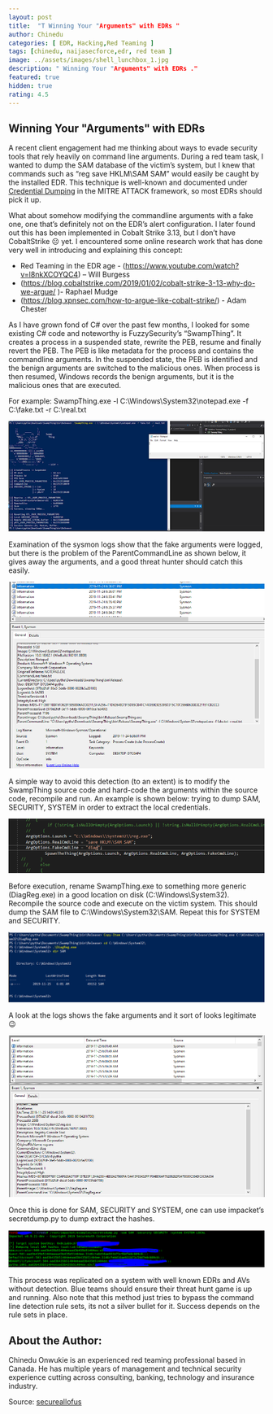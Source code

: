 ```yaml
---
layout: post
title:  "T Winning Your "Arguments" with EDRs "
author: Chinedu
categories: [ EDR, Hacking,Red Teaming ]
tags: [chinedu, naijasecforce,edr, red team ]
image: ../assets/images/shell_lunchbox_1.jpg
description: " Winning Your "Arguments" with EDRs ."
featured: true
hidden: true
rating: 4.5
---
```


##  Winning Your "Arguments" with EDRs 

A recent client engagement had me thinking about ways to evade security tools that rely heavily on command line arguments. During a red team task, I wanted to dump the SAM database of the victim’s system, but I knew that commands such as “reg save HKLM\SAM SAM” would easily be caught by the installed EDR. This technique is well-known and documented under [Credential Dumping](https://attack.mitre.org/techniques/T1003/) in the MITRE ATTACK framework, so most EDRs should pick it up.

What about somehow modifying the commandline arguments with a fake one, one that’s definitely not on the EDR’s alert configuration. I later found out this has been implemented in Cobalt Strike 3.13, but I don’t have CobaltStrike ☹ yet. I encountered some online research work that has done very well in introducing and explaining this concept:
* Red Teaming in the EDR age - (https://www.youtube.com/watch?v=l8nkXCOYQC4) – Will Burgess
* (https://blog.cobaltstrike.com/2019/01/02/cobalt-strike-3-13-why-do-we-argue/ )- Raphael Mudge
* (https://blog.xpnsec.com/how-to-argue-like-cobalt-strike/) - Adam Chester

As I have grown fond of C# over the past few months, I looked for some existing C# code and noteworthy is FuzzySecurity’s “SwampThing”. It creates a process in a suspended state, rewrite the PEB, resume and finally revert the PEB. The PEB is like metadata for the process and contains the commandline arguments. In the suspended state, the PEB is identified and the benign arguments are switched to the malicious ones. When process is then resumed, Windows records the benign arguments, but it is the malicious ones that are executed.

For example: SwampThing.exe -l C:\\Windows\\System32\\notepad.exe -f C:\\fake.txt -r C:\\real.txt

![](../assets/images/edr-1.png)

Examination of the sysmon logs show that the fake arguments were logged, but there is the problem of the ParentCommandLine as shown below, it gives away the arguments, and a good threat hunter should catch this easily.

![](../assets/images/edr-2.png)


A simple way to avoid this detection (to an extent) is to modify the SwampThing source code and hard-code the arguments within the source code, recompile and run. An example is shown below: trying to dump SAM, SECURITY, SYSTEM in order to extract the local credentials.

![](../assets/images/edr-3.png)

Before execution, rename SwampThing.exe to something more generic (DiagReg.exe) in a good location on disk (C:\Windows\System32\). Recompile the source code and execute on the victim system. This should dump the SAM file to C:\Windows\System32\SAM. Repeat this for SYSTEM and SECURITY.

![](../assets/images/edr-4.png)

A look at the logs shows the fake arguments and it sort of looks legitimate 😉

![](../assets/images/edr-5.png)

Once this is done for SAM, SECURITY and SYSTEM, one can use impacket’s secretdump.py to dump extract the hashes.

![](../assets/images/edr-6.png)

This process was replicated on a system with well known EDRs and AVs without detection. Blue teams should ensure their threat hunt game is up and running. Also note that this method just tries to bypass the command line detection rule sets, its not a silver bullet for it. Success depends on the rule sets in place.

## About the Author:
Chinedu Onwukie is an experienced red teaming professional based in Canada. He has multiple years of management 
and technical security experience cutting across consulting, banking, technology and insurance industry.

Source: [secureallofus](https://secureallofus.blogspot.com/2019/11/winning-your-arguments-with-edrs.html)
